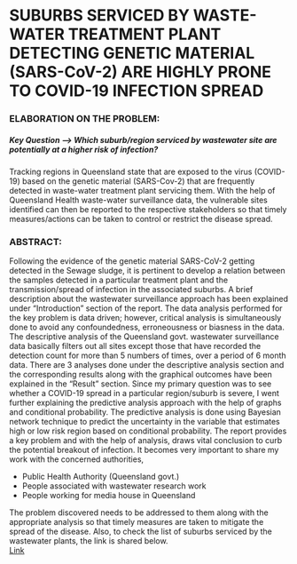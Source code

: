 # SUBURBS SERVICED BY WASTE-WATER TREATMENT PLANT DETECTING GENETIC MATERIAL (SARS-CoV-2) ARE HIGHLY PRONE TO COVID-19 INFECTION SPREAD

### ELABORATION ON THE PROBLEM:
##### Key Question --> *Which suburb/region serviced by wastewater site are potentially at a higher risk of infection?* 
Tracking regions in Queensland state that are exposed to the virus (COVID-19) based on the genetic material (SARS-Cov-2) that are frequently detected in waste-water treatment plant servicing them. With the help of Queensland Health waste-water surveillance data, the vulnerable sites identified can then be reported to the respective stakeholders so that timely measures/actions can be taken to control or restrict the disease spread.

### ABSTRACT:
Following the evidence of the genetic material SARS-CoV-2 getting detected in the Sewage sludge, it is pertinent to 
develop a relation between the samples detected in a particular treatment plant and the transmission/spread of 
infection in the associated suburbs. A brief description about the wastewater surveillance approach has been 
explained under “Introduction” section of the report. The data analysis performed for the key problem is data 
driven; however, critical analysis is simultaneously done to avoid any confoundedness, erroneousness or biasness in 
the data. The descriptive analysis of the Queensland govt. wastewater surveillance data basically filters out all sites
except those that have recorded the detection count for more than 5 numbers of times, over a period of 6 month 
data. There are 3 analyses done under the descriptive analysis section and the corresponding results along with the 
graphical outcomes have been explained in the “Result” section. Since my primary question was to see whether a
COVID-19 spread in a particular region/suburb is severe, I went further explaining the predictive analysis approach 
with the help of graphs and conditional probability. The predictive analysis is done using Bayesian network technique 
to predict the uncertainty in the variable that estimates high or low risk region based on conditional probability. The 
report provides a key problem and with the help of analysis, draws vital conclusion to curb the potential breakout of 
infection. It becomes very important to share my work with the concerned authorities,
* Public Health Authority (Queensland govt.)
* People associated with wastewater research work
* People working for media house in Queensland

The problem discovered needs to be addressed to them along with the appropriate analysis so that timely measures are taken to mitigate the spread of the disease. Also, to check the list of suburbs serviced by the wastewater plants, the link is shared below.   
[Link](https://www.qld.gov.au/health/conditions/health-alerts/coronavirus-covid-19/current-status/wastewater)


